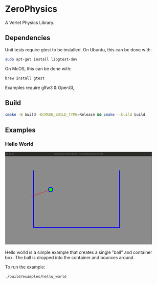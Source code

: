 # ZeroPhysics

A Verlet Physics Library.

## Dependencies

Unit tests require gtest to be installed.  On Ubuntu, this can be done with:

```bash
sudo apt-get install libgtest-dev
```

On McOS, this can be done with:

```bash
brew install gtest
```

Examples require glfw3 & OpenGl,

## Build

```bash
cmake -B build -DCMAKE_BUILD_TYPE=Release && cmake --build build
```

## Examples

### Hello World

<img src="./hello-world.gif" width=480>


Hello world is a simple example that creates a single "ball" and container box.  The ball is dropped into the container and bounces around.

To run the example:
```bash
./build/examples/hello_world
```